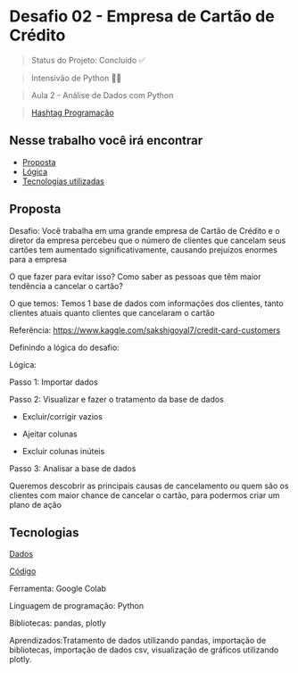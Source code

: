 # Desafio 02 - Empresa de Cartão de Crédito


> Status do Projeto: Concluído ✅

> Intensivão de Python 👨‍🏫

> Aula 2 - Análise de Dados com Python

> [Hashtag Programação](https://www.youtube.com/channel/UCafFexaRoRylOKdzGBU6Pgg)

## Nesse trabalho você irá encontrar 

- [Proposta](#proposta)
- [Lógica](#lógica)
- [Tecnologias utilizadas](#tecnologias)


## Proposta

Desafio: Você trabalha em uma grande empresa de Cartão de Crédito e o diretor da empresa percebeu que o número de clientes que cancelam seus cartões tem aumentado significativamente, causando prejuízos enormes para a empresa

O que fazer para evitar isso? Como saber as pessoas que têm maior tendência a cancelar o cartão?

O que temos: Temos 1 base de dados com informações dos clientes, tanto clientes atuais quanto clientes que cancelaram o cartão

Referência: https://www.kaggle.com/sakshigoyal7/credit-card-customers

Definindo a lógica do desafio:

Lógica:

Passo 1: Importar dados

Passo 2: Visualizar e fazer o tratamento da base de dados

  - Excluir/corrigir vazios

  - Ajeitar colunas

  - Excluir colunas inúteis

Passo 3: Analisar a base de dados

Queremos descobrir as principais causas de cancelamento ou quem são os clientes com maior chance de cancelar o cartão, para podermos criar um plano de ação

## Tecnologias

[Dados](https://github.com/GabrieleGVieira/Desafio02-Intensivo-Python/blob/main/docs/ClientesBanco.csv)

[Código](https://github.com/GabrieleGVieira/Desafio02-Intensivo-Python/blob/main/docs/Desafio02.ipynb)

Ferramenta: Google Colab

Linguagem de programação: Python

Bibliotecas: pandas, plotly

Aprendizados:Tratamento de dados utilizando pandas, importação de bibliotecas, importação de dados csv, visualização de gráficos utilizando plotly.


